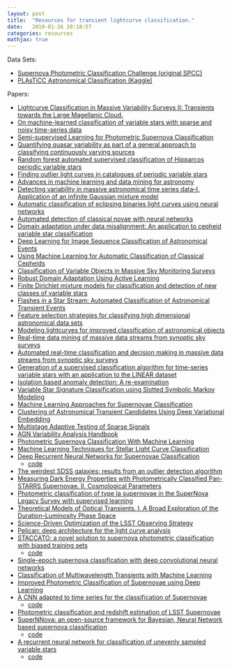 ```yaml
---
layout: post
title:  "Resources for transient lightcurve classification."
date:   2019-01-26 20:18:57 
categories: resources
mathjax: true
---
```


Data Sets:
 - [Supernova Photometric Classification Challenge (original SPCC)][origSPCC]
 - [PLAsTiCC Astronomical Classification (Kaggle)][plasticc2018]
 
Papers:
 - [Lightcurve Classification in Massive Variability Surveys II:
Transients towards the Large Magellanic Cloud.][Belokurov04]
 - [On machine-learned classification of variable stars with sparse and noisy time-series data][Richards11a]
 - [Semi-supervised Learning for Photometric Supernova Classification][Richards11b]
 - [Quantifying quasar variability as part of a general approach to classifying continuously varying sources][Kozlowski09]
 - [Random forest automated supervised classification of Hipparcos periodic variable stars][Dubath11]
 - [Finding outlier light curves in catalogues of periodic variable stars][Protopapas06]
 - [Advances in machine learning and data mining for astronomy][Way12]
 - [Detecting variability in massive astronomical time series data–I. Application of an infinite Gaussian mixture model][Shin09]
 - [Automatic classification of eclipsing binaries light curves using neural networks][Sarro06]
 - [Automated detection of classical novae with neural networks][Feeney05]
 - [Domain adaptation under data misalignment: An application to cepheid variable star classification][Vilalta14]
 - [Deep Learning for Image Sequence Classification of Astronomical Events][Carrasco-Davis18]
 - [Using Machine Learning for Automatic Classification of Classical Cepheids][Kidd15]
 - [Classification of Variable Objects in Massive Sky Monitoring Surveys][Wozniak12]
 - [Robust Domain Adaptation Using Active Learning][DharGupta16]
 - [Finite Dirichlet mixture models for classification and detection of new classes of variable stars][John18]
 - [Flashes in a Star Stream: Automated Classification of Astronomical Transient Events][Djorgovski12]
 - [Feature selection strategies for classifying high dimensional astronomical data sets][Donalek13]
 - [Modeling lightcurves for improved classification of astronomical objects][Faraway16]
 - [Real-time data mining of massive data streams from synoptic sky surveys][Djorgovski16]
 - [Automated real-time classification and decision making in massive data streams from synoptic sky surveys][Djorgovski14]
 - [Generation of a supervised classification algorithm for time-series variable stars with an application to the LINEAR dataset][Johnston17]
 - [Isolation based anomaly detection: A re-examination][Bandaragoda15]
 - [Variable Star Signature Classification using Slotted Symbolic Markov Modeling][Johnston17-2]
 - [Machine Learning Approaches for Supernovae Classification][Agrawal17]
 - [Clustering of Astronomical Transient Candidates Using Deep Variational Embedding][Astorga18]
 - [Multistage Adaptive Testing of Sparse Signals][Wang17]
 - [AGN Variability Analysis Handbook][Moreno18]
 - [Photometric Supernova Classification With Machine Learning][Lochner16]
 - [Machine Learning Techniques for Stellar Light Curve Classification][Hinners17]
 - [Deep Recurrent Neural Networks for Supernovae Classification][Charnock16]
   - [code][Charnock16github]
 - [The weirdest SDSS galaxies: results from an outlier detection algorithm][Baron16]
 - [Measuring Dark Energy Properties with Photometrically Classified Pan-STARRS Supernovae. II. Cosmological Parameters][Jones18]
 - [Photometric classification of type Ia supernovae in the SuperNova Legacy Survey with supervised learning][Moeller16]
 - [Theoretical Models of Optical Transients. I. A Broad Exploration of the Duration–Luminosity Phase Space][Villar17]
 - [Science-Driven Optimization of the LSST Observing Strategy][Marshall17]
 - [Pelican: deep architecture for the light curve analysis][Pasquet19]
 - [STACCATO: a novel solution to supernova photometric classification with biased training sets][Revsbech17]
   - [code][Revsbech17github]
 - [Single-epoch supernova classification with deep convolutional neural networks][Kimura17]
 - [Classification of Multiwavelength Transients with Machine Learning][Sooknunan18]
 - [Improved Photometric Classification of Supernovae using Deep Learning][Moss18]
 - [A CNN adapted to time series for the classification of Supernovae][Brunel19]
   - [code][Brunel19github]
 - [Photometric classification and redshift estimation of LSST Supernovae][Dai18]
 - [SuperNNova: an open-source framework for Bayesian, Neural Network based supernova classification][Moeller19]
   - [code][Moeller19github]
 - [A recurrent neural network for classification of unevenly sampled variable stars][Naul17]
   - [code][Naul17github]
 
[Belokurov04]: https://arxiv.org/pdf/astro-ph/0404232.pdf
[Richards11a]: https://iopscience.iop.org/article/10.1088/0004-637X/733/1/10/meta
[Richards11b]: https://arxiv.org/pdf/1103.6034.pdf 
[Kozlowski09]: http://iopscience.iop.org/article/10.1088/0004-637X/708/2/927/meta
[Dubath11]: https://academic.oup.com/mnras/article-abstract/414/3/2602/1044210
[Protopapas06]: https://academic.oup.com/mnras/article-abstract/369/2/677/3101511
[Way12]: https://www.taylorfrancis.com/books/9781439841747
[Shin09]: https://academic.oup.com/mnras/article-abstract/400/4/1897/1079176
[Sarro06]: https://www.aanda.org/articles/aa/pdf/2006/04/aa2830-05.pdf
[Feeney05]: https://iopscience.iop.org/article/10.1086/430844/pdf
[Vilalta14]: https://www.computer.org/csdl/proceedings/icpr/2014/5209/00/5209d660-abs.html
[Carrasco-Davis18]: https://arxiv.org/abs/1807.03869
[Kidd15]: https://uh-ir.tdl.org/uh-ir/handle/10657/1705
[Wozniak12]: https://books.google.com/books?hl=en&lr=&id=w-5EnuOC3C0C&oi=fnd&pg=PA383&ots=PK9r716m1N&sig=NltC0QN_34KZJ9msu029OFQ0EVU
[DharGupta16]: https://uh-ir.tdl.org/handle/10657/3520
[John18]: http://paduaresearch.cab.unipd.it/11141/
[Djorgovski12]: https://arxiv.org/pdf/1209.1681
[Donalek13]: https://ieeexplore.ieee.org/abstract/document/6691731/
[Faraway16]: https://onlinelibrary.wiley.com/doi/abs/10.1002/sam.11305
[Djorgovski16]: https://www.sciencedirect.com/science/article/pii/S0167739X1500326X
[Djorgovski14]: https://ieeexplore.ieee.org/abstract/document/6972266/
[Johnston17]: https://www.sciencedirect.com/science/article/pii/S1384107616301051
[Bandaragoda15]: https://www.researchgate.net/profile/Tharindu_Bandaragoda/publication/282716187_Isolation_based_anomaly_detection_a_re-examination/links/5619c12408ae6d173086f1a5.pdf
[Johnston17-2]: https://www.sciencedirect.com/science/article/pii/S1384107616300331
[Agrawal17]: https://www.igi-global.com/chapter/machine-learning-approaches-for-supernovae-classification/181104
[Astorga18]: https://ieeexplore.ieee.org/abstract/document/8489358/
[Wang17]: https://arxiv.org/abs/1707.07215
[Moreno18]: https://arxiv.org/pdf/1811.00154
[Lochner16]: https://arxiv.org/pdf/1603.00882
[Hinners17]: https://arxiv.org/pdf/1710.06804
[Charnock16]: https://arxiv.org/abs/1606.07442
[Charnock16github]: https://github.com/adammoss/supernovae
[Baron16]: https://academic.oup.com/mnras/article-abstract/465/4/4530/2568826
[Jones18]: http://iopscience.iop.org/article/10.3847/1538-4357/aab6b1/meta
[Moeller16]: http://iopscience.iop.org/article/10.1088/1475-7516/2016/12/008/meta
[Villar17]: http://iopscience.iop.org/article/10.3847/1538-4357/aa8fcb/meta
[Marshall17]: https://arxiv.org/pdf/1708.04058.pdf
[Pasquet19]: https://arxiv.org/abs/1901.01298
[Revsbech17]: https://academic.oup.com/mnras/article-abstract/473/3/3969/4411815
[Revsbech17github]: https://github.com/rtrotta/STACCATO 
[Kimura17]: https://arxiv.org/abs/1711.11526
[Sooknunan18]: https://arxiv.org/abs/1811.08446
[Moss18]: https://arxiv.org/abs/1810.06441
[Brunel19]: https://arxiv.org/abs/1901.00461
[Brunel19github]: https://github.com/Anzzy30/SupernovaeClassification
[Dai18]: https://academic.oup.com/mnras/article-abstract/477/3/4142/4978464
[Moeller19]: https://arxiv.org/abs/1901.06384
[Moeller19github]: https://github.com/tdeboissiere/SuperNNova
[Naul17]: https://arxiv.org/pdf/1711.10609.pdf
[Naul17github]: https://github.com/bnaul/IrregularTimeSeriesAutoencoderPaper
[origSPCC]: http://www.hep.anl.gov/SNchallenge/
[plasticc2018]: https://www.kaggle.com/c/PLAsTiCC-2018/data

